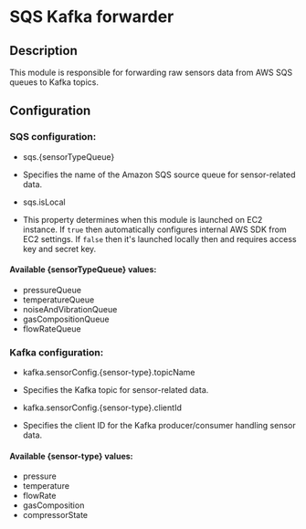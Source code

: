 # SQS Kafka forwarder

## Description 

This module is responsible for forwarding raw sensors data from AWS SQS queues to Kafka topics. 

## Configuration

### SQS configuration:

* sqs.{sensorTypeQueue}
* Specifies the name of the Amazon SQS source queue for sensor-related data.


* sqs.isLocal
* This property determines when this module is launched on EC2 instance. If `true` then automatically configures internal AWS SDK from EC2 settings. If `false` then it's launched locally then and  requires access key and secret key. 

#### Available {sensorTypeQueue} values:
* pressureQueue
* temperatureQueue
* noiseAndVibrationQueue
* gasCompositionQueue
* flowRateQueue

### Kafka configuration:

* kafka.sensorConfig.{sensor-type}.topicName
* Specifies the Kafka topic for sensor-related data.


* kafka.sensorConfig.{sensor-type}.clientId
* Specifies the client ID for the Kafka producer/consumer handling sensor data.

#### Available {sensor-type} values:
* pressure
* temperature
* flowRate
* gasComposition
* compressorState